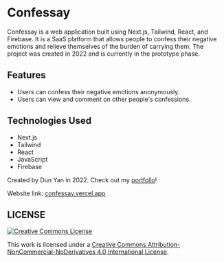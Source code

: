 # Confessay

Confessay is a web application built using Next.js, Tailwind, React, and Firebase. It is a SaaS platform that allows people to confess their negative emotions and relieve themselves of the burden of carrying them. The project was created in 2022 and is currently in the prototype phase.

## Features

- Users can confess their negative emotions anonymously.
- Users can view and comment on other people's confessions.

## Technologies Used

- Next.js
- Tailwind
- React
- JavaScript
- Firebase

Created by Dun Yan in 2022. Check out my [portfolio](https://dunyan.vercel.app/)!

Website link: [confessay.vercel.app](https://confessay.vercel.app/)



## LICENSE

[![Creative Commons License](https://i.creativecommons.org/l/by-nc-nd/4.0/88x31.png)](http://creativecommons.org/licenses/by-nc-nd/4.0/)

This work is licensed under a [Creative Commons Attribution-NonCommercial-NoDerivatives 4.0 International License](http://creativecommons.org/licenses/by-nc-nd/4.0/).

